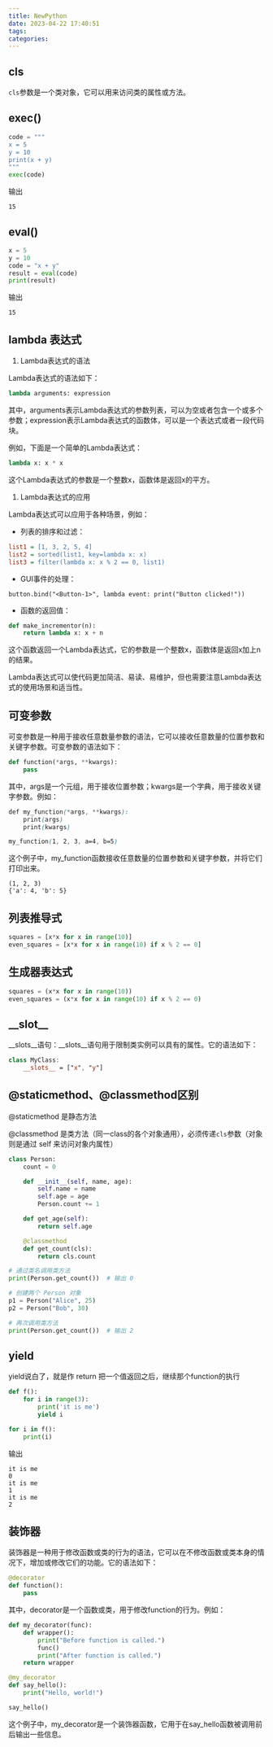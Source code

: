 ```yaml
---
title: NewPython
date: 2023-04-22 17:40:51
tags:
categories:
---
```








## cls

`cls`参数是一个类对象，它可以用来访问类的属性或方法。











## exec()

```python
code = """
x = 5
y = 10
print(x + y)
"""
exec(code)
```

输出

```
15
```







## eval()

```python
x = 5
y = 10
code = "x + y"
result = eval(code)
print(result)
```

输出

```
15
```







## lambda 表达式

1. Lambda表达式的语法

Lambda表达式的语法如下：

```python
lambda arguments: expression
```

其中，arguments表示Lambda表达式的参数列表，可以为空或者包含一个或多个参数；expression表示Lambda表达式的函数体，可以是一个表达式或者一段代码块。

例如，下面是一个简单的Lambda表达式：

```python
lambda x: x * x
```

这个Lambda表达式的参数是一个整数x，函数体是返回x的平方。

1. Lambda表达式的应用

Lambda表达式可以应用于各种场景，例如：

- 列表的排序和过滤：

```ini
list1 = [1, 3, 2, 5, 4]
list2 = sorted(list1, key=lambda x: x)
list3 = filter(lambda x: x % 2 == 0, list1)
```

- GUI事件的处理：

```less
button.bind("<Button-1>", lambda event: print("Button clicked!"))
```

- 函数的返回值：

```python
def make_incrementor(n):
    return lambda x: x + n
```

这个函数返回一个Lambda表达式，它的参数是一个整数x，函数体是返回x加上n的结果。

Lambda表达式可以使代码更加简洁、易读、易维护，但也需要注意Lambda表达式的使用场景和适当性。





## 可变参数

可变参数是一种用于接收任意数量参数的语法，它可以接收任意数量的位置参数和关键字参数。可变参数的语法如下：

```python
def function(*args, **kwargs):
    pass
```

其中，args是一个元组，用于接收位置参数；kwargs是一个字典，用于接收关键字参数。例如：

```scss
def my_function(*args, **kwargs):
    print(args)
    print(kwargs)

my_function(1, 2, 3, a=4, b=5)
```

这个例子中，my_function函数接收任意数量的位置参数和关键字参数，并将它们打印出来。

```
(1, 2, 3)
{'a': 4, 'b': 5}
```













## 列表推导式

```python
squares = [x*x for x in range(10)]
even_squares = [x*x for x in range(10) if x % 2 == 0]
```





## 生成器表达式

```python
squares = (x*x for x in range(10))
even_squares = (x*x for x in range(10) if x % 2 == 0)
```





## \_\_slot\_\_

__slots__语句：__slots__语句用于限制类实例可以具有的属性。它的语法如下：

```kotlin
class MyClass:
    __slots__ = ["x", "y"]
```





## @staticmethod、@classmethod区别



@staticmethod 是静态方法

@classmethod 是类方法（同一class的各个对象通用），必须传递`cls`参数（对象则是通过 self 来访问对象内属性）



```python
class Person:
    count = 0

    def __init__(self, name, age):
        self.name = name
        self.age = age
        Person.count += 1

    def get_age(self):
        return self.age

    @classmethod
    def get_count(cls):
        return cls.count

# 通过类名调用类方法
print(Person.get_count())  # 输出 0

# 创建两个 Person 对象
p1 = Person("Alice", 25)
p2 = Person("Bob", 30)

# 再次调用类方法
print(Person.get_count())  # 输出 2
```









## yield

yield说白了，就是作 return 把一个值返回之后，继续那个function的执行

```python
def f():
    for i in range(3):
        print('it is me')
        yield i

for i in f():
    print(i)

```

输出

```
it is me
0
it is me
1
it is me
2
```











## 装饰器

装饰器是一种用于修改函数或类的行为的语法，它可以在不修改函数或类本身的情况下，增加或修改它们的功能。它的语法如下：

```python
@decorator
def function():
    pass
```

其中，decorator是一个函数或类，用于修改function的行为。例如：

```python
def my_decorator(func):
    def wrapper():
        print("Before function is called.")
        func()
        print("After function is called.")
    return wrapper

@my_decorator
def say_hello():
    print("Hello, world!")

say_hello()
```

这个例子中，my_decorator是一个装饰器函数，它用于在say_hello函数被调用前后输出一些信息。

